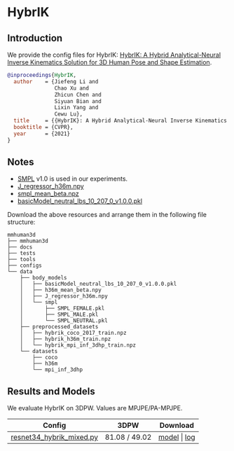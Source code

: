 # HybrIK

## Introduction

We provide the config files for HybrIK: [HybrIK: A Hybrid Analytical-Neural Inverse Kinematics Solution for 3D Human Pose and Shape Estimation](https://arxiv.org/pdf/2011.14672.pdf).

```BibTeX
@inproceedings{HybrIK,
  author    = {Jiefeng Li and
               Chao Xu and
               Zhicun Chen and
               Siyuan Bian and
               Lixin Yang and
               Cewu Lu},
  title     = {{HybrIK}: A Hybrid Analytical-Neural Inverse Kinematics Solution for 3D Human Pose and Shape Estimation},
  booktitle = {CVPR},
  year      = {2021}
}
```

## Notes

- [SMPL](https://smpl.is.tue.mpg.de/) v1.0 is used in our experiments.
- [J_regressor_h36m.npy](https://openmmlab-share.oss-cn-hangzhou.aliyuncs.com/mmhuman3d/models/J_regressor_h36m.npy?versionId=CAEQHhiBgIDE6c3V6xciIDdjYzE3MzQ4MmU4MzQyNmRiZDA5YTg2YTI5YWFkNjRi)
- [smpl_mean_beta.npz](https://openmmlab-share.oss-cn-hangzhou.aliyuncs.com/mmhuman3d/models/hybrik/h36m_mean_beta.npy?versionId=CAEQHhiBgMDnt_DV6xciIGM5MzM0MGI1NzBmYjRkNDU5MzUxMjdkM2Y1ZWRiZWM2)
- [basicModel_neutral_lbs_10_207_0_v1.0.0.pkl](https://openmmlab-share.oss-cn-hangzhou.aliyuncs.com/mmhuman3d/models/hybrik/basicModel_neutral_lbs_10_207_0_v1.0.0.pkl?versionId=CAEQHhiBgIC_v.zV6xciIDkwMDE4M2NjZTRkMjRmMWRiNTY3MWQ5YjQ0YzllNDYz)

Download the above resources and arrange them in the following file structure:

```text
mmhuman3d
├── mmhuman3d
├── docs
├── tests
├── tools
├── configs
└── data
    ├── body_models
    │   ├── basicModel_neutral_lbs_10_207_0_v1.0.0.pkl
    │   ├── h36m_mean_beta.npy
    │   ├── J_regressor_h36m.npy
    │   └── smpl
    │       ├── SMPL_FEMALE.pkl
    │       ├── SMPL_MALE.pkl
    │       └── SMPL_NEUTRAL.pkl
    ├── preprocessed_datasets
    │   ├── hybrik_coco_2017_train.npz
    │   ├── hybrik_h36m_train.npz
    │   └── hybrik_mpi_inf_3dhp_train.npz
    └── datasets
        ├── coco
        ├── h36m
        └── mpi_inf_3dhp
```


## Results and Models

We evaluate HybrIK on 3DPW. Values are MPJPE/PA-MPJPE.

| Config | 3DPW    | Download |
|:------:|:-------:|:------:|
| [resnet34_hybrik_mixed.py](resnet34_hybrik_mixed.py) | 81.08 / 49.02 | [model](https://openmmlab-share.oss-cn-hangzhou.aliyuncs.com/mmhuman3d/models/hybrik/resnet34_hybrik_mixed-a61b3c9c_20220211.pth?versionId=CAEQKhiBgMDx0.Kd9xciIDA2NWFlMGVmNjNkMDQyYzE4NTFmMGJiYjczZWZmM2Rk) &#124; [log](https://openmmlab-share.oss-cn-hangzhou.aliyuncs.com/mmhuman3d/models/hybrik/20220121_170847.log?versionId=CAEQKhiBgICMgOyb9xciIDZkMTMyODYzMDc4NjRhZTliOThiM2JlMDE1MzhhYTBm) |
